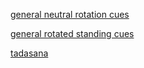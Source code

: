 [general neutral rotation cues](./neutral_rotation.md)

[general rotated standing cues](./rotated_standing.md)

[tadasana](./tadasana.md)